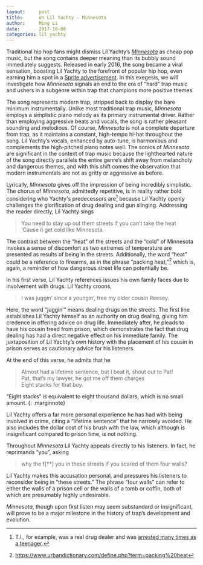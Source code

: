 ```yaml
---
layout:     post
title:      on Lil Yachty - Minnesota
author:     Ming Li
date:       2017-10-08
categories: lil yachty
---
```


Traditional hip hop fans might dismiss Lil Yachty’s
[*Minnesota*](https://youtu.be/FvpWJKRPadk) as cheap pop music, but the song
contains deeper meaning than its bubbly sound immediately suggests. Released
in early 2016, the song became a viral sensation, boosting Lil Yachty to the
forefront of popular hip hop, even earning him a spot in a [Sprite
advertisement](https://youtu.be/TkzAgsOQJQE).
In this exegesis, we will investigate how
*Minnesota* signals an end to the era of “hard” trap music and ushers in a
subgenre within trap that champions more positive themes.

The song represents modern trap, stripped back to display the bare minimum
instrumentally. Unlike most traditional trap music, *Minnesota* employs a
simplistic piano melody as its primary instrumental driver. Rather than
employing aggressive beats and vocals, the song is rather pleasant sounding
and melodious. Of course, *Minnesota* is not a complete departure from trap,
as it maintains a constant, high-tempo hi-hat throughout the song. Lil
Yachty’s vocals, enhanced by auto-tune, is harmonious and complements the
high-pitched piano notes well. The sonics of *Minnesota* are significant in
the context of trap music because the lighthearted nature of the song
directly parallels the entire genre’s shift away from melancholy and
dangerous themes, and with this shift comes the observation that modern
instrumentals are not as gritty or aggressive as before.

Lyrically, *Minnesota* gives off the impression of being incredibly simplistic.
The chorus of *Minnesota*, admittedly repetitive, is in reality
rather bold considering who Yachty's predecessors are[^history]
because Lil Yachty openly challenges the glorification of drug dealing and gun
slinging. Addressing the reader directly, Lil Yachty sings

> You need to stay up out them streets if you can’t take the heat  
> ‘Cause it get cold like Minnesota.

The contrast between the “heat” of the streets and the “cold” of Minnesota
invokes a sense of discomfort as two extremes of temperature are presented as
results of being in the streets. Additionally, the word “heat” could be a
reference to firearms, as in the phrase “packing heat,”[^heat]
which is, again, a
reminder of how dangerous street life can potentially be.

In his first verse, Lil Yachty references issues his own family faces due to
involvement with drugs.
Lil Yachty croons, 

> I was juggin’ since a youngin’, free my older cousin Reesey.

Here, the word “juggin’” means dealing drugs on the streets. 
The first line establishes Lil Yachty himself as an authority on drug
dealing, giving him credence in offering advice on drug life. Immediately
after, he pleads to have his cousin freed from prison, which demonstrates the
fact that drug dealing has had a direct negative effect on his immediate
family. The juxtaposition of Lil Yachty’s own history with the placement of
his cousin in prison serves as cautionary advice for his listeners.

At the end of this verse, he admits that he 

> Almost had a lifetime sentence, but I beat it, shout out to Pat!   
> Pat, that’s my lawyer, he got me off them charges  
> Eight stacks for that boy. 

“Eight stacks” is equivalent to eight thousand dollars, which is no small
amount.
{: .marginnote}

Lil Yachty offers a far more personal experience he has had with being
involved in crime, citing a “lifetime sentence” that he narrowly avoided. He
also includes the dollar cost of his brush with the law, which although is
insignificant compared to prison time, is not nothing.

Throughout *Minnesota* Lil Yachty appeals directly to his listeners.
In fact, he reprimands “you”, asking 

> why the f[\*\*] you in these streets if you scared of them four walls?

Lil Yachty makes this accusation personal, and pressures his listeners to
reconsider being in “these streets.”
The phrase “four walls” can refer to either the walls of a prison cell or the
walls of a tomb or coffin, both of which are presumably highly undesirable.

*Minnesota*, though upon first listen may seem substandard or insignificant, will
prove to be a major milestone in the history of trap’s development and
evolution.

[^heat]: <https://www.urbandictionary.com/define.php?term=packing%20heat>
[^history]: T.I., for example, was a real drug dealer and was [arrested many times as a teenager](https://en.wikipedia.org/wiki/T.I.#cite_note-spotlight-10).

